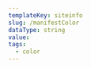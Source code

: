 ```yaml
---
templateKey: siteinfo
slug: /manifestColor
dataType: string
value: 
tags:
  - color
---
```

